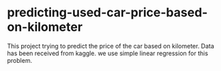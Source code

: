 # predicting-used-car-price-based-on-kilometer
This project trying to predict the price of the car based on kilometer. Data has been received from kaggle. we use simple linear regression for this problem.
